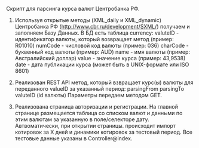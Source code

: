 
Скрипт для парсинга курса валют Центробанка РФ.

1. Используя открытые методы (XML_daily и XML_dynamic) Центробанка РФ (http://www.cbr.ru/development/SXML/)
получаем и заполняем Базу Данных.
В БД есть таблица currency:
valuteID - идентификатор валюты, который возвращает метод (пример: R01010)
numCode -  числовой код валюты (пример: 036)
сharCode - буквенный код валюты (пример: AUD)
name - имя валюты (пример: Австралийский доллар)
value - значение курса (пример: 43,9538)
date - дата публикации курса (может быть в UNIX-формате или ISO 8601)


2. Реализован REST API метод, который взвращает курс(ы) валюты для переданного valueID за указанный период:
 parsingFrom
 parsingTo
 valuteID (id валюты)
 Параметры передаем методом GET.

3. Реализована страница авторизации и регистрации.
На главной странице размещается таблица со списком валют и данными по этим валютам за указанную в поле/селекторе дату.
Автвоматически, при открытии страницы. происходит импорт котировок за Х дней и динамики котировок за тестовый период.
Все тестовые данные указаны в Controller@index.

